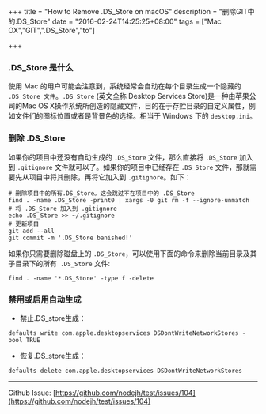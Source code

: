 +++
title = "How to Remove .DS_Store on macOS"
description = "删除GIT中的.DS_Store"
date = "2016-02-24T14:25:25+08:00"
tags = ["Mac OX","GIT",".DS_Store","to"]

+++


### .DS_Store 是什么

使用 Mac 的用户可能会注意到，系统经常会自动在每个目录生成一个隐藏的 `.DS_Store 文件`。`.DS_Store` (英文全称 Desktop Services Store)是一种由苹果公司的Mac OS X操作系统所创造的隐藏文件，目的在于存贮目录的自定义属性，例如文件们的图标位置或者是背景色的选择。相当于 Windows 下的 `desktop.ini`。

<!--more-->

### 删除 .DS_Store

如果你的项目中还没有自动生成的 `.DS_Store` 文件，那么直接将 `.DS_Store` 加入到 `.gitignore` 文件就可以了。如果你的项目中已经存在 `.DS_Store` 文件，那就需要先从项目中将其删除，再将它加入到 `.gitignore`。如下：

```
# 删除项目中的所有.DS_Store。这会跳过不在项目中的 .DS_Store
find . -name .DS_Store -print0 | xargs -0 git rm -f --ignore-unmatch
# 将 .DS_Store 加入到 .gitignore
echo .DS_Store >> ~/.gitignore
# 更新项目
git add --all
git commit -m '.DS_Store banished!'
```

如果你只需要删除磁盘上的 `.DS_Store`，可以使用下面的命令来删除当前目录及其子目录下的所有` .DS_Store` 文件:

```
find . -name '*.DS_Store' -type f -delete
```

### 禁用或启用自动生成

+ 禁止.DS_store生成：

```
defaults write com.apple.desktopservices DSDontWriteNetworkStores -bool TRUE
```

+ 恢复.DS_store生成：

```
defaults delete com.apple.desktopservices DSDontWriteNetworkStores
```

---
Github Issue: [https://github.com/nodejh/test/issues/104](https://github.com/nodejh/test/issues/104)
